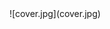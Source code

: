 <title>Dictionary of Satanism</title> <link href="css.css" rel="stylesheet" type="text/css"> ![cover.jpg](cover.jpg)